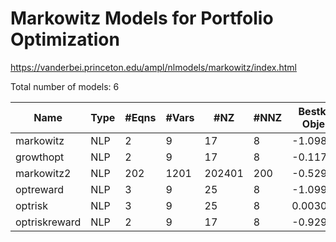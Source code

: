 # Markowitz Models for Portfolio Optimization

https://vanderbei.princeton.edu/ampl/nlmodels/markowitz/index.html

Total number of models:   6

| Name          | Type | #Eqns | #Vars | #NZ    | #NNZ | Bestknown Objective |
|---------------|------|-------|-------|--------|------|---------------------|
| markowitz     | NLP  | 2     | 9     | 17     | 8    | -1.09836248         |
| growthopt     | NLP  | 2     | 9     | 17     | 8    | -0.11708482         |
| markowitz2    | NLP  | 202   | 1201  | 202401 | 200  | -0.52927533         |
| optreward     | NLP  | 3     | 9     | 25     | 8    | -1.09999912         |
| optrisk       | NLP  | 3     | 9     | 25     | 8    | 0.00305022          |
| optriskreward | NLP  | 2     | 9     | 17     | 8    | -0.92925896         |

